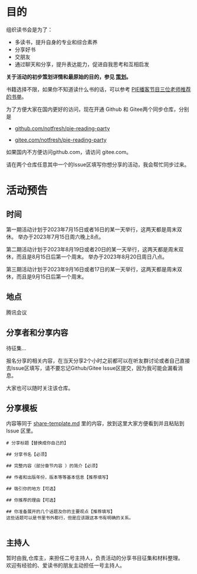 # 目的

组织读书会是为了：

- 多读书，提升自身的专业和综合素养
- 分享好书
- 交朋友
- 通过聊天和分享，提升表达能力，促进自我思考和互相启发



**关于活动的初步策划详情和最原始的目的，参见 [策划](./Spec.md)。**

书籍选择不限，如果你不知道读什么书的话，可以参考 [PIE播客节目三位老师推荐的书单](./pie-recommended-books.md)。



为了方便大家在国内更好的访问，现在开通 Github 和 Gitee两个同步仓库，分别是 

- [github.com/notfresh/pie-reading-party](https://github.com/notfresh/pie-reading-party)

- [gitee.com/notfresh/pie-reading-party](https://gitee.com/notfresh/pie-reading-party) 

如果国内不方便访问github.com，请访问 gitee.com。

请在两个仓库任意其中一个的Issue区填写你想分享的活动，我会帮忙同步过来。

# 活动预告

## 时间
第一期活动计划于2023年7月15日或者16日的某一天举行，这两天都是周末双休。  举办于2023年7月15日周六晚上8点。

第二期活动计划于2023年8月19日或者20日的某一天举行，这两天都是周末双休，而且是8月15日后第一个周末。  举办于2023年8月20日周日八点。

第三期活动计划于2023年9月16日或者17日的某一天举行，这两天都是周末双休，而且是9月15日后第一个周末。



## 地点
腾讯会议

## 分享者和分享内容
待征集...


报名分享的相关内容，在当天分享2个小时之前都可以在听友群讨论或者自己直接去Issue区填写，请不要忘记Github/Gitee Issue区提交，因为我可能会漏看消息。 


大家也可以随时关注该仓库。 

## 分享模板
内容等同于 [share-template.md](./share-template.md) 里的内容，放到这里大家方便看到并且粘贴到 Issue 区里。
```
# 分享标题【替换成你自己的】

## 分享书名【必须】

## 完整内容（部分章节内容 ）的简介【必须】

## 作者和出版年份，版本等等基本信息【推荐填写】 

## 吸引你的地方【可选】

## 你推荐的理由【可选】

## 你准备展开的几个话题及你的主要观点【推荐填写】
这些话题可以是书里书外都行，但是应该跟这本书有明确的关系。


```

## 主持人
暂时由我,仓库主，来担任二号主持人，负责活动的分享书目征集和材料整理。  
欢迎有经验的、爱读书的朋友主动担任一号主持人。  









